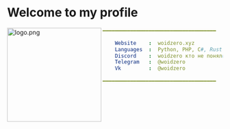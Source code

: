 # Welcome to my profile

<img align="left" src="https://avatars.githubusercontent.com/u/71274141?v=4" alt="logo.png" width="220" /> 

```yaml
━━━━━━━━━━━━━━━━━━━━━━━━━━━━━━━━━━━━━

    Website    :  woidzero.xyz
    Languages  :  Python, PHP, C#, Rust
    Discord    :  woidzero кто не понял#9368
    Telegram   :  @woidzero
    Vk         :  @woidzero
 
━━━━━━━━━━━━━━━━━━━━━━━━━━━━━━━━━━━━━
```
